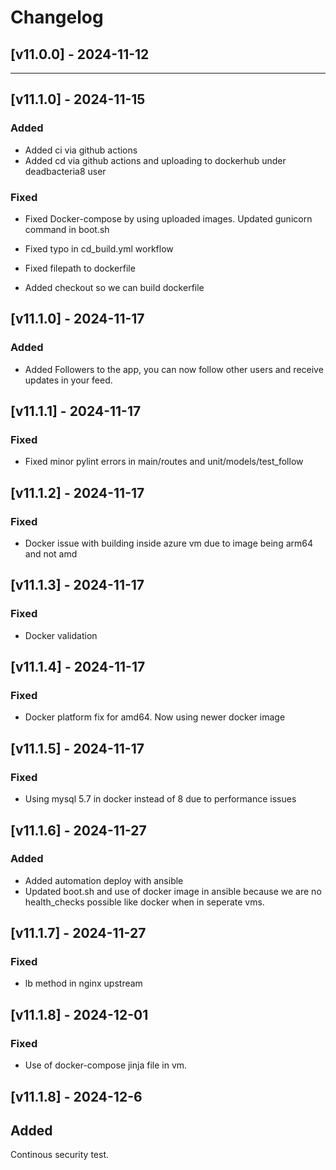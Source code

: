 # Changelog

## [v11.0.0] - 2024-11-12

---



## [v11.1.0] - 2024-11-15

### Added

- Added ci via github actions
- Added cd via github actions and uploading to dockerhub under deadbacteria8 user

### Fixed


- Fixed Docker-compose by using uploaded images. Updated gunicorn command in boot.sh

- Fixed typo in cd_build.yml workflow
- Fixed filepath to dockerfile
- Added checkout so we can build dockerfile


## [v11.1.0] - 2024-11-17

### Added

- Added Followers to the app, you can now follow other users and receive updates in your feed.

## [v11.1.1] - 2024-11-17

### Fixed

- Fixed minor pylint errors in main/routes and unit/models/test_follow

## [v11.1.2] - 2024-11-17

### Fixed

- Docker issue with building inside azure vm due to image being arm64 and not amd


## [v11.1.3] - 2024-11-17

### Fixed

- Docker validation


## [v11.1.4] - 2024-11-17

### Fixed

- Docker platform fix for amd64. Now using newer docker image


## [v11.1.5] - 2024-11-17

### Fixed

- Using mysql 5.7 in docker instead of 8 due to performance issues


## [v11.1.6] - 2024-11-27

### Added

- Added automation deploy with ansible
- Updated boot.sh and use of docker image in ansible because we are no health_checks possible like docker when in seperate vms.

## [v11.1.7] - 2024-11-27

### Fixed

- lb method in nginx upstream

## [v11.1.8] - 2024-12-01

### Fixed

- Use of docker-compose jinja file in vm.

## [v11.1.8] - 2024-12-6

## Added
Continous security test.